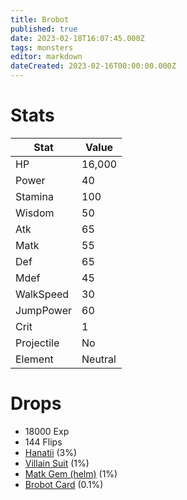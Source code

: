 ```yaml
---
title: Brobot
published: true
date: 2023-02-18T16:07:45.000Z
tags: monsters
editor: markdown
dateCreated: 2023-02-16T00:00:00.000Z
---
```


# Stats
|Stat|Value|
|-|-|
|HP|16,000|
|Power|40|
|Stamina|100|
|Wisdom|50|
|Atk|65|
|Matk|55|
|Def|65|
|Mdef|45|
|WalkSpeed|30|
|JumpPower|60|
|Crit|1|
|Projectile|No|
|Element|Neutral|

# Drops
 * 18000 Exp
 * 144 Flips
 * [Hanatii](/items/hanatii.md) (3%)
 * [Villain Suit](/items/villain-suit.md) (1%)
 * [Matk Gem (helm)](/items/matk-gem-helm.md) (1%)
 * [Brobot Card](/items/brobot-card.md) (0.1%)
